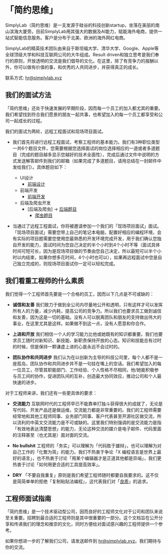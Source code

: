 # 「简约思维」

SimplyLab（简约思维）是一支发源于硅谷的科技创新startup，坐落在美丽的南山滨海大厦旁。目前SimplyLab用其强大的数据及AI能力，赋能海外电商，提供一站式智能信息服务。客户是分布于北美、欧洲的海外网红电商。

SimplyLab的精英技术团队由来自于斯坦福大学、清华大学、Google、Apple等全球顶级大学和科技互联网公司的大牛组成。Result driven和独立思考是我们奉行的原则，开放透明的交流是我们倡导的文化。在这里，除了有竞争力的报酬以外，你可以做有价值的事，和优秀的人共同进步，并获得真正的成长。

联系方式: hr@simplylab.xyz

## 我们的面试方法

「简约思维」还处于快速发展的早期阶段，因而每一个员工的加入都尤其的重要。我们希望找到符合我们愿景的朋友一起共事，也希望加入的每一个员工都享受和公司一起成长的过程。

我们的面试为两轮，远程工程面试和现场项目面试。
* 我们首先将进行远程工程面试，考察工程师的基本能力。我们有3种职位类型一共6个题目文件，您需要根据您选择面试的岗位选择相应的一道或者多道题目（完成的题目越多显示您越好的技术全面性），完成后通过文件中说明的方式发送解答邮件到我们的邮箱（如果完成了多道题目，请用总结在一封邮件中发给我们）。具体题目如下：
  * UI设计
    * [前端设计](https://github.com/broken_link.md)
  * 前端开发
    * [前端开发](https://github.com/interstellard/pre_interview/tree/main/web_app)
  * 后端及爬虫开发
    * [后端及爬虫]
      -> [后端题目](https://github.com/interstellard/pre_interview/blob/main/backend/README_BACKEND.md)
      + [爬虫题目](https://github.com/interstellard/pre_interview/blob/main/backend/README_CRAWLER.md)

* 当通过了远程工程面试，你将被邀请参加一个我们的「现场项目面试」面试。「现场项目面试」需要您带上自己的笔记本电脑，配置好相应的编程环境，会有实际的项目题需要您使用您最熟悉的开发环境完成开发，用于我们确认您独自开发的能力，面试时间为您自己决定的半个小时到4个小时不等（面试具体时间可短可长，因为是现场项目做的节奏由您自己决定，所以最短可以半个小时以内结束，如果你想多花时间，4个小时也可以），如果再远程面试中您是自己独立完成的，则现场项目面试你一定可以轻松完成。

## 我们看重工程师的什么素质

我们觉得一个工程师首先要是一个合格的员工，因而以下几点是不可或缺的：

- **诚信和友善**
  我们致力于做到全公司内尽量地公开和透明，只有这样才可以发挥所有人的力量，减少内耗，提高公司的竞争力。所以我们也要求员工做到诚信和友善，因为这是一切的基础。没有人可以脱离团队和朋友的支持做出伟大的事业，在这里尤其是这样。如果做不到这一点，没有人愿意和你合作。

- **上进和开放**
  我们相信一个人的学习能力比他或她既有的知识都重要。我们也要求员工随时对新知识、新技能、新职责保持开放的心态。知识和技能总有过时的时候，但是保持一颗谦虚上进的心是永远不会过时的。

- **团队协作和共同进步**
  我们认为在以创新为主导的科技公司里，每个人都不是一座孤岛，团队协作和共同进步并不是一句挂在嘴上的空话。我们希望加入的每一位员工，尽管其职能部门、工作经验、个人性格不尽相同，他/她能积极参与员工间的协作，促进团队间的互补，创造最大协同效应，推动公司和个人最快速的进步。

对于工程师来讲，我们还有一些更具体的要求：

- **交流能力**
  互联网时代的工程师早已不能靠单打独斗获得很大的成就了，无论是写代码、开发产品还是做运维，交流能力都是非常重要的。我们的工程师需要经常地和其他工程师同事、业务部门同事、客户代表甚至开源社区做交流，所以流利的中英文交流能力是不可或缺的。这里我们特别强调的是交流能力是指「有效地表达清楚思想」的能力，无论这种交流的媒介是电子邮件、代码里面的注释甚至（也尤其是）面对面的交流。

- **No bullshit**
  工程师的「务实」可以理解为「代码胜于雄辩」，也可以理解为对自己工作的「化繁为简」的能力。我们不热衷于争论「X 编程语言是世界上最好的语言」，也不热衷于讨论「用某个编辑器才是正道其他都是异端」，我们更热衷于讨论「如何用更合适的工具提高效率」。

- **DRY**
  「不要自我重复」原则是我们希望工程师随时都要自我要求的。这不仅是简简单单的拒绝「复制粘贴法编程」，这代表我们对「[良质](https://en.wikipedia.org/wiki/Pirsig%27s_metaphysics_of_Quality)」的追求。


## 工程师面试指南

「简约思维」是一个技术驱动型公司，因而良好的工程师文化对于公司和团队来说至关重要。招聘到最合适的工程师则是其中很重要的一部分。这个文档旨在公开分享和传递我们的理念和推崇的文化，同时方便给对面试感兴趣的工程师提供一个参考。

如果你想进一步的了解我们公司，请发送邮件到 hr@simplylab.xyz。我们期待与你的交流。
